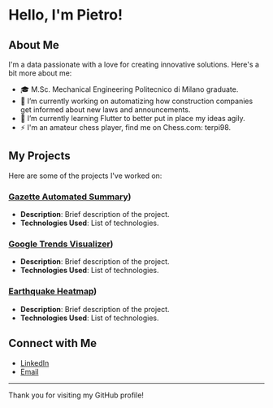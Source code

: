 # Hello, I'm Pietro!

## About Me
I'm a data passionate with a love for creating innovative solutions. Here's a bit more about me:

- 🎓 M.Sc. Mechanical Engineering Politecnico di Milano graduate.
- 🔭 I’m currently working on automatizing how construction companies get informed about new laws and announcements.
- 🌱 I’m currently learning Flutter to better put in place my ideas agily.
- ⚡ I'm an amateur chess player, find me on Chess.com: terpi98.

## My Projects
Here are some of the projects I've worked on:

### [Gazette Automated Summary](https://github.com/pietro-fantini/summary_PDF))
- **Description**: Brief description of the project.
- **Technologies Used**: List of technologies.

### [Google Trends Visualizer](https://github.com/pietro-fantini/Google_Trend))
- **Description**: Brief description of the project.
- **Technologies Used**: List of technologies.

### [Earthquake Heatmap](https://github.com/pietro-fantini/Earthquake_Heatmap))
- **Description**: Brief description of the project.
- **Technologies Used**: List of technologies.

## Connect with Me
- [LinkedIn](https://www.linkedin.com/in/pietrofantini/)
- [Email](mailto:pietro.fantini1998@gmail.com)


---

Thank you for visiting my GitHub profile!
